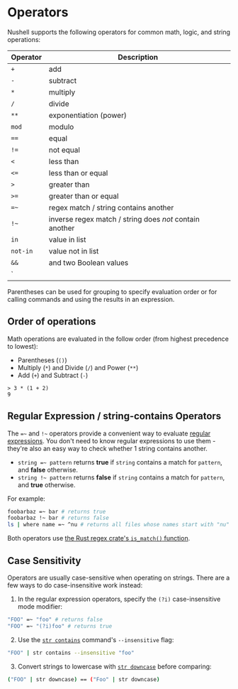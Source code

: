 # Operators

Nushell supports the following operators for common math, logic, and string operations:

| Operator | Description                                             |
| -------- | ------------------------------------------------------- |
| `+`      | add                                                     |
| `-`      | subtract                                                |
| `*`      | multiply                                                |
| `/`      | divide                                                  |
| `**`     | exponentiation (power)                                  |
| `mod`    | modulo                                                  |
| `==`     | equal                                                   |
| `!=`     | not equal                                               |
| `<`      | less than                                               |
| `<=`     | less than or equal                                      |
| `>`      | greater than                                            |
| `>=`     | greater than or equal                                   |
| `=~`     | regex match / string contains another                   |
| `!~`     | inverse regex match / string does *not* contain another |
| `in`     | value in list                                           |
| `not-in` | value not in list                                       |
| `&&`     | and two Boolean values                                  |
| `||`     | or two Boolean values                                   |

Parentheses can be used for grouping to specify evaluation order or for calling commands and using the results in an expression.

## Order of operations

Math operations are evaluated in the follow order (from highest precedence to lowest):

- Parentheses (`()`)
- Multiply (`*`) and Divide (`/`) and Power (`**`)
- Add (`+`) and Subtract (`-`)

```
> 3 * (1 + 2)
9
```

## Regular Expression / string-contains Operators

The `=~` and `!~` operators provide a convenient way to evaluate [regular expressions](https://cheatography.com/davechild/cheat-sheets/regular-expressions/). You don't need to know regular expressions to use them - they're also an easy way to check whether 1 string contains another.

- `string =~ pattern` returns **true** if `string` contains a match for `pattern`, and **false** otherwise. 
- `string !~ pattern` returns **false** if `string` contains a match for `pattern`, and **true** otherwise. 

For example:
```bash
foobarbaz =~ bar # returns true
foobarbaz !~ bar # returns false
ls | where name =~ ^nu # returns all files whose names start with "nu"
```

Both operators use [the Rust regex crate's `is_match()` function](https://docs.rs/regex/latest/regex/struct.Regex.html#method.is_match).

## Case Sensitivity

Operators are usually case-sensitive when operating on strings. There are a few ways to do case-insensitive work instead:

1. In the regular expression operators, specify the `(?i)` case-insensitive mode modifier:

```bash
"FOO" =~ "foo" # returns false
"FOO" =~ "(?i)foo" # returns true
```

2. Use the [`str contains`](commands/str_contains.md) command's `--insensitive` flag:
```bash
"FOO" | str contains --insensitive "foo"
```

3. Convert strings to lowercase with [`str downcase`](commands/str_downcase.md) before comparing:
```bash
("FOO" | str downcase) == ("Foo" | str downcase)
```
